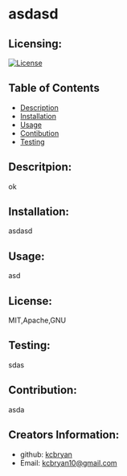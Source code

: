 # asdasd
  
  ## Licensing:
  [![License](https://img.shields.io/badge/license-MIT,Apache,GNU-blue)](https://shields.io)

  ## Table of Contents
  - [Description](#description)
  - [Installation](#installation)
  - [Usage](#usage)
  - [Contibution](#contribution)
  - [Testing](#testing)

  ## Descritpion:
  ok

  ## Installation:
  asdasd

  ## Usage:
  asd

  ## License:
  MIT,Apache,GNU

  ## Testing:
  sdas

  ## Contribution:
  asda

  ## Creators Information:
  - github: [kcbryan](https://github.com/kcbryan)
  - Email: kcbryan10@gmail.com
